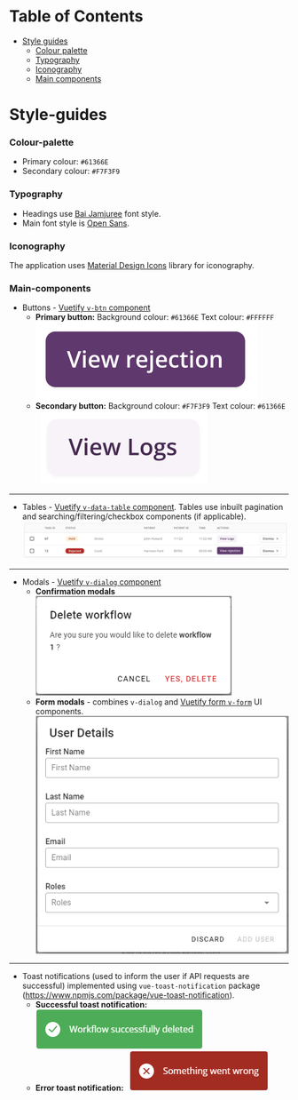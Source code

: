 <!--
  ~ Copyright 2022 Guy’s and St Thomas’ NHS Foundation Trust
  ~
  ~ Licensed under the Apache License, Version 2.0 (the "License");
  ~ you may not use this file except in compliance with the License.
  ~ You may obtain a copy of the License at
  ~
  ~ http://www.apache.org/licenses/LICENSE-2.0
  ~
  ~ Unless required by applicable law or agreed to in writing, software
  ~ distributed under the License is distributed on an "AS IS" BASIS,
  ~ WITHOUT WARRANTIES OR CONDITIONS OF ANY KIND, either express or implied.
  ~ See the License for the specific language governing permissions and
  ~ limitations under the License.
-->

# Table of Contents
- [Style guides](#style-guides)
    - [Colour palette](#colour-palette)
    - [Typography](#typography)
    - [Iconography](#iconography)
    - [Main components](#main-components)

# Style-guides
### Colour-palette
- Primary colour: `#61366E`
- Secondary colour: `#F7F3F9`

### Typography
- Headings use [Bai Jamjuree](https://fonts.google.com/specimen/Bai+Jamjuree) font style.
- Main font style is [Open Sans](https://fonts.google.com/specimen/Open+Sans).

### Iconography
The application uses [Material Design Icons](https://materialdesignicons.com/) library for iconography.

### Main-components

- Buttons - [Vuetify `v-btn` component](https://vuetifyjs.com/en/components/buttons/)
&nbsp;
    - **Primary button:**
    Background colour: `#61366E`
    Text colour: `#FFFFFF`
    &nbsp;
    ![image](./static/primary-button.PNG)
    &nbsp;
    - **Secondary button:**
    Background colour: `#F7F3F9`
    Text colour: `#61366E`
    &nbsp;
    ![image](./static/secondary-button.PNG)
---
- Tables - [Vuetify `v-data-table` component](https://vuetifyjs.com/en/components/data-tables/). Tables use inbuilt pagination and searching/filtering/checkbox components (if applicable).
&nbsp;
    ![image](./static/table-issues.PNG)
---
- Modals - [Vuetify `v-dialog` component](https://vuetifyjs.com/en/components/dialogs/)
&nbsp;
    - **Confirmation modals**
    &nbsp;
    ![image](./static/confirmation-modal.PNG)
    &nbsp;
    - **Form modals** - combines `v-dialog` and [Vuetify form `v-form`](https://vuetifyjs.com/en/components/forms/) UI components.
    &nbsp;
    ![image](./static/form-modal.PNG)
---
- Toast notifications (used to inform the user if API requests are successful) implemented using `vue-toast-notification` package (https://www.npmjs.com/package/vue-toast-notification).
&nbsp;
    - **Successful toast notification:**
    &nbsp;
    ![image](./static/success-toast.PNG)
    &nbsp;
    - **Error toast notification:**
    &nbsp;
    ![image](./static/error-toast.PNG)
